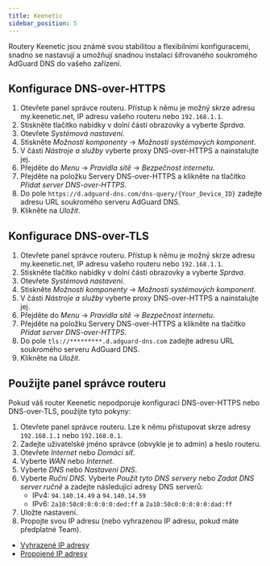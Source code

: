 ```yaml
---
title: Keenetic
sidebar_position: 5
---
```


Routery Keenetic jsou známé svou stabilitou a flexibilními konfiguracemi, snadno se nastavují a umožňují snadnou instalaci šifrovaného soukromého AdGuard DNS do vašeho zařízení.

## Konfigurace DNS-over-HTTPS

1. Otevřete panel správce routeru. Přístup k němu je možný skrze adresu my.keenetic.net, IP adresu vašeho routeru nebo `192.168.1.1`.
2. Stiskněte tlačítko nabídky v dolní části obrazovky a vyberte _Správa_.
3. Otevřete _Systémová nastavení_.
4. Stiskněte _Možnosti komponenty_ → _Možnosti systémových komponent_.
5. V části _Nástroje a služby_ vyberte proxy DNS-over-HTTPS a nainstalujte jej.
6. Přejděte do _Menu_ → _Pravidla sítě_ → _Bezpečnost internetu_.
7. Přejděte na položku Servery DNS-over-HTTPS a klikněte na tlačítko _Přidat server DNS-over-HTTPS_.
8. Do pole `https://d.adguard-dns.com/dns-query/{Your_Device_ID}` zadejte adresu URL soukromého serveru AdGuard DNS.
9. Klikněte na _Uložit_.

## Konfigurace DNS-over-TLS

1. Otevřete panel správce routeru. Přístup k němu je možný skrze adresu my.keenetic.net, IP adresu vašeho routeru nebo `192.168.1.1`.
2. Stiskněte tlačítko nabídky v dolní části obrazovky a vyberte _Správa_.
3. Otevřete _Systémová nastavení_.
4. Stiskněte _Možnosti komponenty_ → _Možnosti systémových komponent_.
5. V části _Nástroje a služby_ vyberte proxy DNS-over-HTTPS a nainstalujte jej.
6. Přejděte do _Menu_ → _Pravidla sítě_ → _Bezpečnost internetu_.
7. Přejděte na položku Servery DNS-over-HTTPS a klikněte na tlačítko _Přidat server DNS-over-HTTPS_.
8. Do pole `tls://*********.d.adguard-dns.com` zadejte adresu URL soukromého serveru AdGuard DNS.
9. Klikněte na _Uložit_.

## Použijte panel správce routeru

Pokud váš router Keenetic nepodporuje konfiguraci DNS-over-HTTPS nebo DNS-over-TLS, použijte tyto pokyny:

1. Otevřete panel správce routeru. Lze k němu přistupovat skrze adresy `192.168.1.1` nebo `192.168.0.1`.
2. Zadejte uživatelské jméno správce (obvykle je to admin) a heslo routeru.
3. Otevřete _Internet_ nebo _Domácí síť_.
4. Vyberte _WAN_ nebo _Internet_.
5. Vyberte _DNS_ nebo _Nastavení DNS_.
6. Vyberte _Ruční DNS_. Vyberte _Použít tyto DNS servery_ nebo _Zadat DNS server ručně_ a zadejte následující adresy DNS serverů:
    - IPv4: `94.140.14.49` a `94.140.14.59`
    - IPv6: `2a10:50c0:0:0:0:0:ded:ff` a `2a10:50c0:0:0:0:0:dad:ff`
7. Uložte nastavení.
8. Propojte svou IP adresu (nebo vyhrazenou IP adresu, pokud máte předplatné Team).

 - [Vyhrazené IP adresy](/private-dns/connect-devices/other-options/dedicated-ip.md)
 - [Propojené IP adresy](/private-dns/connect-devices/other-options/linked-ip.md)

